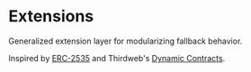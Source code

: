# Extensions

Generalized extension layer for modularizing fallback behavior.

Inspired by [ERC-2535](https://eips.ethereum.org/EIPS/eip-2535) and Thirdweb's [Dynamic Contracts](https://github.com/thirdweb-dev/dynamic-contracts/tree/main).
